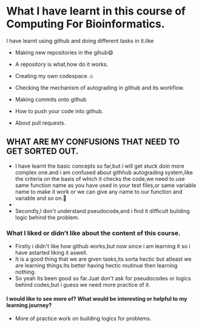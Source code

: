 # What I have learnt in this course of Computing For Bioinformatics.


 I have learnt using github and doing different tasks in it.like
 
 * Making new repositories in the gihub😄
 
 *  A repository is what,how do it works.
 
 * Creating my own codespace.☺️
  
 * Checking the mechanism of autograding in github and its workflow.
 
 * Making commits onto github
 
 * How to push your code into github.
 
 * About pull requests. 
 
 
## WHAT ARE MY CONFUSIONS THAT NEED TO GET SORTED OUT.


* I have learnt the basic concepts so far,but i will get stuck doin more complex one.and i am confused about githhub autograding system,like the criteria on the basis of which it checks the code,we need to use same  function name as you have used in your test files,or same variable name to make it work or we can give any name to our function and variable and so on.😬
* 
* Secondly,I don't understand pseudocode,and i find it difficult building logic behind the problem.

 ### What I liked or didn’t like about the content of this course.

* Firstly i didn't like how github works,but now since i am learning it so i have astarted liking it aswell.
* It is a good thing that we are given tasks,its sorta hectic but atleast we are learning things.Its better having hectic routinue then learning nothing.
* So yeah its been good so far.Juat don't ask for pseudocodes or logics behind codes,but i guess we need more practice of it.

#### I would like to see more of? What would be interesting or helpful to my learning journey?
* More of practice work on building logics for problems.
